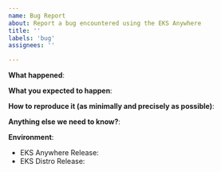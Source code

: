 ```yaml
---
name: Bug Report
about: Report a bug encountered using the EKS Anywhere
title: ''
labels: 'bug'
assignees: ''

---
```


<!--
If you are having an issue with EKS on AWS, please to go to https://aws.amazon.com/eks/ for documentation and support.

If you are having issues using EKS Anywhere to create Kubernetes clusters, you're in the right place!  

Please use this template while reporting a bug and provide as much info as possible. Please also search for existing open and closed issues that may answer your question. Thanks!-->

**What happened**:

**What you expected to happen**:

**How to reproduce it (as minimally and precisely as possible)**:

**Anything else we need to know?**:

**Environment**:
- EKS Anywhere Release:
- EKS Distro Release:

<!-- If this is a security issue, please do not discuss on GitHub. Please report any suspected or confirmed security issues to AWS Security https://aws.amazon.com/security/vulnerability-reporting/ -->
